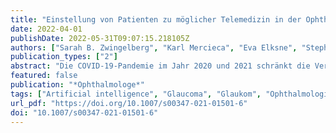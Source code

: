 ```yaml
---
title: "Einstellung von Patienten zu möglicher Telemedizin in der Ophthalmologie"
date: 2022-04-01
publishDate: 2022-05-31T09:07:15.218105Z
authors: ["Sarah B. Zwingelberg", "Karl Mercieca", "Eva Elksne", "Stephanie Scheffler", "Verena Prokosch"]
publication_types: ["2"]
abstract: "Die COVID-19-Pandemie im Jahr 2020 und 2021 schränkt die Versorgung augenärztlicher Patienten vielfach ein. Teleophthalmologische Leistungen wie Videokonsultation oder medizinische Telefonberatungen könnten den Mangel an notwendigen Kontrollen bei chronischen Erkrankungen, zumindest teilweise, kompensieren. Teleophthalmologische Angebote sind jedoch in Deutschland aktuell noch deutlich unterrepräsentiert."
featured: false
publication: "*Ophthalmologe*"
tags: ["Artificial intelligence", "Glaucoma", "Glaukom", "Ophthalmologie", "Ophthalmology", "SARS-CoV-2", "SARS-CoV‑2", "Telemedicine", "Telemedizin"]
url_pdf: "https://doi.org/10.1007/s00347-021-01501-6"
doi: "10.1007/s00347-021-01501-6"
---
```


